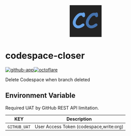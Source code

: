 <!----- BEGIN GHOST DOCS LOGO src="./assets/logo.png" ----->

<div align="center">
<img src="./assets/logo.png" width="100px" />
</div>

<!----- END GHOST DOCS LOGO ----->

<!----- BEGIN GHOST DOCS HEADER ----->

# codespace-closer

[![github-app](https://img.shields.io/badge/GitHub_App-codespace--closer-midnightblue)](https://github.com/apps/codespace-closer)[![octoflare](https://img.shields.io/badge/framework-🌤️Octoflare-dodgerblue)](https://github.com/jill64/octoflare)

Delete Codespace when branch deleted

<!----- END GHOST DOCS HEADER ----->

## Environment Variable

Required UAT by GitHub REST API limitation.

| KEY          | Description                             |
| ------------ | --------------------------------------- |
| `GITHUB_UAT` | User Access Token (codespace,write:org) |
